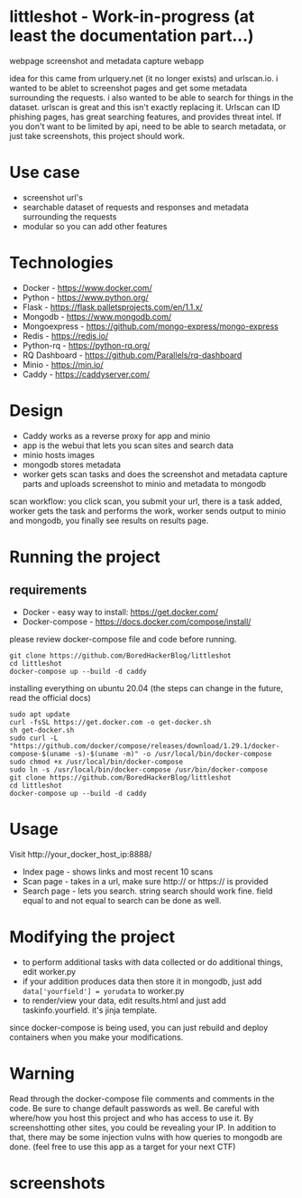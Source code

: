 # littleshot - Work-in-progress (at least the documentation part...)
webpage screenshot and metadata capture webapp

idea for this came from urlquery.net (it no longer exists) and urlscan.io. i wanted to be ablet to screenshot pages and get some metadata surrounding the requests. i also wanted to be able to search for things in the dataset. urlscan is great and this isn't exactly replacing it. Urlscan can ID phishing pages, has great searching features, and provides threat intel. If you don't want to be limited by api, need to be able to search metadata, or just take screenshots, this project should work.

# Use case
- screenshot url's
- searchable dataset of requests and responses and metadata surrounding the requests
- modular so you can add other features

# Technologies
- Docker - https://www.docker.com/
- Python - https://www.python.org/
- Flask - https://flask.palletsprojects.com/en/1.1.x/
- Mongodb - https://www.mongodb.com/
- Mongoexpress - https://github.com/mongo-express/mongo-express
- Redis - https://redis.io/
- Python-rq - https://python-rq.org/
- RQ Dashboard - https://github.com/Parallels/rq-dashboard
- Minio - https://min.io/
- Caddy - https://caddyserver.com/

# Design
- Caddy works as a reverse proxy for app and minio
- app is the webui that lets you scan sites and search data
- minio hosts images
- mongodb stores metadata
- worker gets scan tasks and does the screenshot and metadata capture parts and uploads screenshot to minio and metadata to mongodb

scan workflow: you click scan, you submit your url, there is a task added, worker gets the task and performs the work, worker sends output to minio and mongodb, you finally see results on results page.

# Running the project
## requirements
- Docker - easy way to install: https://get.docker.com/
- Docker-compose - https://docs.docker.com/compose/install/

please review docker-compose file and code before running.

```
git clone https://github.com/BoredHackerBlog/littleshot
cd littleshot
docker-compose up --build -d caddy
```

installing everything on ubuntu 20.04 (the steps can change in the future, read the official docs)
```
sudo apt update
curl -fsSL https://get.docker.com -o get-docker.sh
sh get-docker.sh
sudo curl -L "https://github.com/docker/compose/releases/download/1.29.1/docker-compose-$(uname -s)-$(uname -m)" -o /usr/local/bin/docker-compose
sudo chmod +x /usr/local/bin/docker-compose
sudo ln -s /usr/local/bin/docker-compose /usr/bin/docker-compose
git clone https://github.com/BoredHackerBlog/littleshot
cd littleshot
docker-compose up --build -d caddy
```

# Usage
Visit http://your_docker_host_ip:8888/

- Index page - shows links and most recent 10 scans
- Scan page - takes in a url, make sure http:// or https:// is provided
- Search page - lets you search. string search should work fine. field equal to and not equal to search can be done as well.

# Modifying the project
- to perform additional tasks with data collected or do additional things, edit worker.py
- if your addition produces data then store it in mongodb, just add `data['yourfield'] = yorudata` to worker.py
- to render/view your data, edit results.html and just add taskinfo.yourfield. it's jinja template.

since docker-compose is being used, you can just rebuild and deploy containers when you make your modifications.

# Warning
Read through the docker-compose file comments and comments in the code. Be sure to change default passwords as well. Be careful with where/how you host this project and who has access to use it. By screenshotting other sites, you could be revealing your IP. In addition to that, there may be some injection vulns with how queries to mongodb are done. (feel free to use this app as a target for your next CTF)

# screenshots

